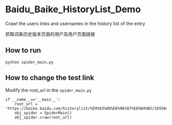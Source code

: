 # Baidu_Baike_HistoryList_Demo
Crawl the users links and usernames in the history list of the entry

抓取词条历史版本页面的用户及用户页面链接

## How to run
`python spider_main.py`

## How to change the test link
Modify the root_url in the `spider_main.py`

```
if __name__=='__main__':
    root_url = 'https://baike.baidu.com/historylist/%E9%83%AD%E6%96%87%E8%B4%B5/16550438'
    obj_spider = SpiderMain()
    obj_spider.craw(root_url)
```
